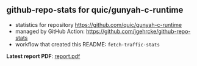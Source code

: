 ## github-repo-stats for quic/gunyah-c-runtime

- statistics for repository https://github.com/quic/gunyah-c-runtime
- managed by GitHub Action: https://github.com/jgehrcke/github-repo-stats
- workflow that created this README: `fetch-traffic-stats`

**Latest report PDF**: [report.pdf](https://github.com/njjetha/OSDO/raw/github-repo-stats/quic/gunyah-c-runtime/latest-report/report.pdf)

